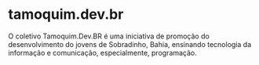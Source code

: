 # tamoquim.dev.br
 O coletivo Tamoquim.Dev.BR é uma iniciativa de promoção do desenvolvimento do jovens de Sobradinho, Bahia, ensinando tecnologia da informação e comunicação, especialmente, programação.
